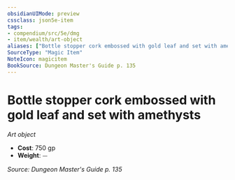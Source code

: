 ```yaml
---
obsidianUIMode: preview
cssclass: json5e-item
tags:
- compendium/src/5e/dmg
- item/wealth/art-object
aliases: ["Bottle stopper cork embossed with gold leaf and set with amethysts"]
SourceType: "Magic Item"
NoteIcon: magicitem
BookSource: Dungeon Master's Guide p. 135
---
```

# Bottle stopper cork embossed with gold leaf and set with amethysts
*Art object*  

- **Cost**: 750 gp
- **Weight**: ⏤

*Source: Dungeon Master's Guide p. 135*